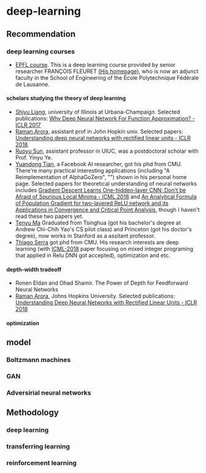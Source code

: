 # deep-learning
## Recommendation
### deep learning courses
+ [EPFL course](https://documents.epfl.ch/users/f/fl/fleuret/www/dlc/#information). This is a deep learning course provided by senior researcher FRANÇOIS FLEURET [(His homepage)](https://www.idiap.ch/~fleuret/), who is now an adjunct faculty in the School of Engineering of the École Polytechnique Fédérale de Lausanne.

#### scholars studying the theory of deep learning
+ [Shiyu Liang](https://www.shiyu-liang.com/), university of Illinois at Urbana-Champaign. Selected publications: [Why Deep Neural Network For Function Approximation? - ICLR 2017](https://arxiv.org/abs/1610.04161)
+ [Raman Arora](http://www.cs.jhu.edu/~raman/Home.html), assistant prof in John Hopkin univ. Selected papers: [Understanding deep neural networks with rectified linear units - ICLR 2018](https://arxiv.org/abs/1611.01491).
+ [Ruoyu Sun](https://sites.google.com/site/ruoyusun88/home), assistant professor in UIUC, was a postdoctoral scholar with Prof. Yinyu Ye.
+ [Yuandong Tian](http://www.yuandong-tian.com/), a Facebook AI researcher, got his phd from CMU. There're many practical interesting applications (including "A Reimplementation of AlphaGoZero", "") shown in his personal home page. Selected papers for theoretical understanding of neural networks includes [Gradient Descent Learns One-hidden-layer CNN: Don't be Afraid of Spurious Local Minima - ICML 2018](https://arxiv.org/abs/1712.00779) and [An Analytical Formula of Population Gradient for two-layered ReLU network and its Applications in Convergence and Critical Point Analysis](https://arxiv.org/abs/1703.00560), though I haven't read these two papers yet.
+ [Tenyu Ma](https://ai.stanford.edu/~tengyuma/) Graduated from Tsinghua (got his bachelor's degree at Andrew Chi-Chih Yao's CS pilot class) and Princeton (got his doctor's degree), now works in Stanford as a assitant professor.
+ [Thiago Serra](https://thiagoserra.com/) got phd from CMU. His research interests are deep learning (with [ICML-2018](https://arxiv.org/abs/1711.02114) paper focusing on mixed integer programing that applied in Relu DNN got accepted), optimization and etc. 
#### depth-width tradeoff
+ Ronen Eldan and Ohad Shamir. The Power of Depth for Feedforward Neural Networks
+ [Raman Arora](http://www.cs.jhu.edu/~raman/Home.html), Johns Hopkins University. Selected publications: [Understanding Deep Neural Networks with Rectified Linear Units - ICLR 2018](https://arxiv.org/pdf/1611.01491.pdf)
#### optimization
## model
### Boltzmann machines
### GAN
### Adversirial neural networks
## Methodology
### deep learning
### transferring learning
### reinforcement learning
